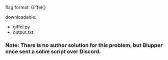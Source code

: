 flag format: Giffel{}

downloadable: 
- giffel.py
- output.txt

### Note: There is no author solution for this problem, but Blupper once sent a solve script over Discord.
